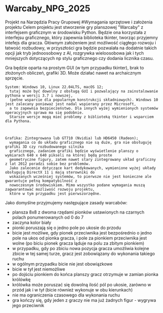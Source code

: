 # Warcaby_NPG_2025
  Projekt na Narzędzia Pracy Grupowej
#Wymagania sprzętowe i założenia projektu
  Celem projektu jest stworzenie gry planszowej "Warcaby" z interfejsem graficznym w środowisku Python.
  Będzie ona korzystała z interfejsu graficznego, który zapewnia biblioteka tkinter, tworząc przyjemny intefejs dla gracza.
  Głównym założeniem jest możliwość ciągłego rozwoju i łatwość rozbudowy, w przyszłości gra będzie pozwalała na
  dodatnie takich opcji jak tryb jednoosobowy z AI, rozgrywka wieloosobowa jak i tych mniejszych dotyczących
  np stylu graficznego czy dodania licznika czasu.

  Gra będzie oparta na prostym GUI (w tym przypadku tkinter), brak to złożonych obliczeń, grafiki 3D. Może działać nawet na archaicznym sprzęcie.

    System: Windows 10, Linux 22.04LTS, macOS 12;
      tutaj może być dowolny z obsługą GUI i pozwalający na zainstalowanie pythona w wersji 3.7 i nowszej, 
      (pełne wsparcie dla popularnym konstrukcji składniowych). Windows 10 jest zalecany ponieważ jest nadal wspierany przez Microsoft, 
      a to zapewnia bezpieczeństwo. Dla innych wyżej wymienionych systemów operacyjnych sprawa ma się podobnie. 
      Starsze wersje mogą mieć problemy z biblioteką tkinter i wsparciem dla Pythona.
      
      

    Grafika: Zintegrowana lub GT710 (Nvidia) lub HD6450 (Radeon);
      wymagania co do układu graficznego nie są duże, gra nie obsługuję grafiki 3D czy rozbudowanego silnika
      graficznego, zadaniem grafiki będzie wyświetlenie planszy o wymiarach 640 x 640 pikseli na której będą proste
      geometryczne figury, zatem nawet stary zintegrowany układ graficzny z lat 2012 poradzi sobie bez problemów. 
      Jako zalecenie dotyczące kart dedykowanych, wymienione wyżej układy obsługują DirectX 11 i mają sterowniki do
      wskazanych wcześniej systemów, to pierwsze nie jest konieczne ale gwarantuje pełną kompatybilność z 
      nowoczesnym środowiskiem. Mimo wszystko podane wymagania muszą zagwarantować możliwość rozwoju projektu,
      które w tym przypadku jest pierwszorzędne.
    
  Jako domyślne przyjmujemy następujące zasady warcabów:
  - plansza 8x8 z dwoma rzędami pionków ustawionych na czarnych polach ponumerowanych od 0 do 7
  - zaczyna kolor biały
  - pionki poruszają się o jedno pole po ukosie do przodu
  - bicie jest możliwe, gdy pionek przeciwnika jest bezpośrednio o jedno pole na ukos od pionka gracza, i pole za pionkiem przeciwnika jest wolne (po biciu pionek gracza ląduje na polu za zbitym pionkiem)
  - w przypadku, gdy po zbiciu nowa pozycja gracza umożliwia kolejne zbicie w tej samej turze, gracz jest zobowiązany do wykonania takiego ruchu
  - w ogólnym przypadku bicie nie jest obowiązkowe
  - bicie w tył jest niemożliwe
  - po dojściu pionkiem do końca planszy gracz otrzymuje w zamian pionka królówkę
  - królówka może poruszać się dowolną ilość pól po ukosie, zarówno w przód jak i w tył (bicie również wykonuje w obu kierunkach)
  - nie ma ograniczenia czasowego dla wykonania ruchu
  - gra kończy się, gdy jeden z graczy nie ma już żadnych figur - wygrywa jego przeciwnik
